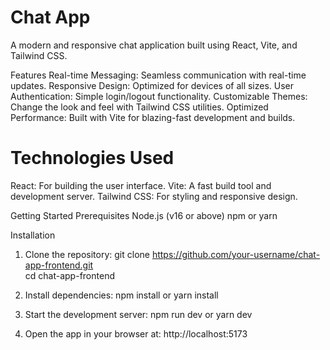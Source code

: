# Chat App 
A modern and responsive chat application built using React, Vite, and Tailwind CSS.

Features
Real-time Messaging: Seamless communication with real-time updates.
Responsive Design: Optimized for devices of all sizes.
User Authentication: Simple login/logout functionality.
Customizable Themes: Change the look and feel with Tailwind CSS utilities.
Optimized Performance: Built with Vite for blazing-fast development and builds.

# Technologies Used
React: For building the user interface.
Vite: A fast build tool and development server.
Tailwind CSS: For styling and responsive design.

Getting Started
Prerequisites
Node.js (v16 or above)
npm or yarn

Installation
1. Clone the repository:
   git clone https://github.com/your-username/chat-app-frontend.git  
cd chat-app-frontend  

2. Install dependencies:
   npm install   or  yarn install  

3. Start the development server:
   npm run dev  or  yarn dev  

4. Open the app in your browser at:
   http://localhost:5173  
